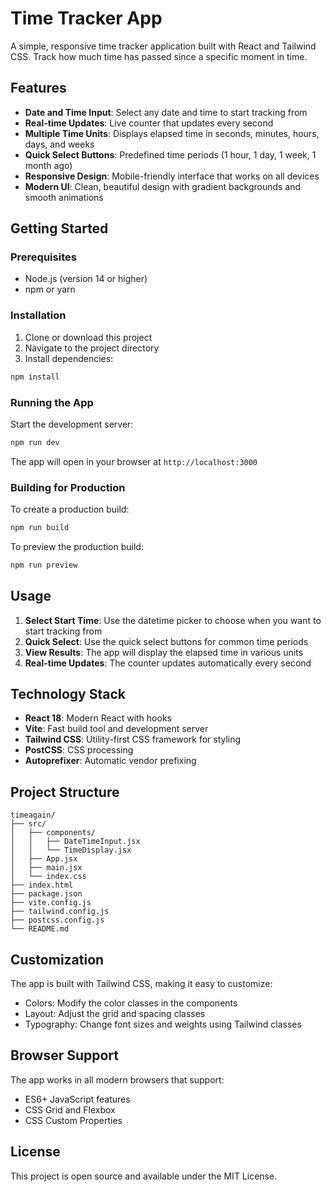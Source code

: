 # Time Tracker App

A simple, responsive time tracker application built with React and Tailwind CSS. Track how much time has passed since a specific moment in time.

## Features

- **Date and Time Input**: Select any date and time to start tracking from
- **Real-time Updates**: Live counter that updates every second
- **Multiple Time Units**: Displays elapsed time in seconds, minutes, hours, days, and weeks
- **Quick Select Buttons**: Predefined time periods (1 hour, 1 day, 1 week, 1 month ago)
- **Responsive Design**: Mobile-friendly interface that works on all devices
- **Modern UI**: Clean, beautiful design with gradient backgrounds and smooth animations

## Getting Started

### Prerequisites

- Node.js (version 14 or higher)
- npm or yarn

### Installation

1. Clone or download this project
2. Navigate to the project directory
3. Install dependencies:

```bash
npm install
```

### Running the App

Start the development server:

```bash
npm run dev
```

The app will open in your browser at `http://localhost:3000`

### Building for Production

To create a production build:

```bash
npm run build
```

To preview the production build:

```bash
npm run preview
```

## Usage

1. **Select Start Time**: Use the datetime picker to choose when you want to start tracking from
2. **Quick Select**: Use the quick select buttons for common time periods
3. **View Results**: The app will display the elapsed time in various units
4. **Real-time Updates**: The counter updates automatically every second

## Technology Stack

- **React 18**: Modern React with hooks
- **Vite**: Fast build tool and development server
- **Tailwind CSS**: Utility-first CSS framework for styling
- **PostCSS**: CSS processing
- **Autoprefixer**: Automatic vendor prefixing

## Project Structure

```
timeagain/
├── src/
│   ├── components/
│   │   ├── DateTimeInput.jsx
│   │   └── TimeDisplay.jsx
│   ├── App.jsx
│   ├── main.jsx
│   └── index.css
├── index.html
├── package.json
├── vite.config.js
├── tailwind.config.js
├── postcss.config.js
└── README.md
```

## Customization

The app is built with Tailwind CSS, making it easy to customize:

- Colors: Modify the color classes in the components
- Layout: Adjust the grid and spacing classes
- Typography: Change font sizes and weights using Tailwind classes

## Browser Support

The app works in all modern browsers that support:
- ES6+ JavaScript features
- CSS Grid and Flexbox
- CSS Custom Properties

## License

This project is open source and available under the MIT License. 